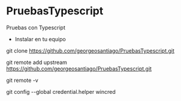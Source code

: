 # PruebasTypescript
Pruebas con Typescript

- Instalar en tu equipo

git clone https://github.com/georgeosantiago/PruebasTypescript.git

git remote add upstream https://github.com/georgeosantiago/PruebasTypescript.git

git remote -v

git config --global credential.helper wincred
